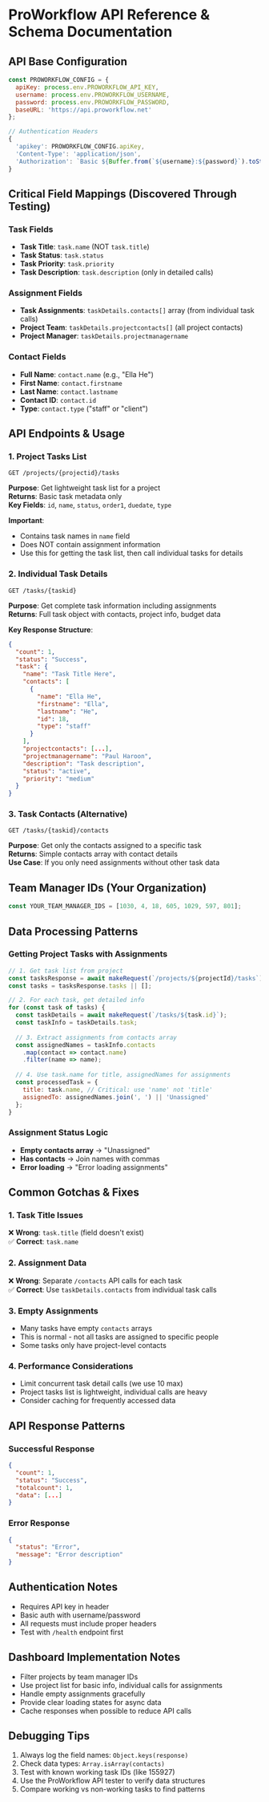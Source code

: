 # ProWorkflow API Reference & Schema Documentation

## API Base Configuration
```javascript
const PROWORKFLOW_CONFIG = {
  apiKey: process.env.PROWORKFLOW_API_KEY,
  username: process.env.PROWORKFLOW_USERNAME, 
  password: process.env.PROWORKFLOW_PASSWORD,
  baseURL: 'https://api.proworkflow.net'
};

// Authentication Headers
{
  'apikey': PROWORKFLOW_CONFIG.apiKey,
  'Content-Type': 'application/json',
  'Authorization': `Basic ${Buffer.from(`${username}:${password}`).toString('base64')}`
}
```

## Critical Field Mappings (Discovered Through Testing)

### Task Fields
- **Task Title**: `task.name` (NOT `task.title`)
- **Task Status**: `task.status`
- **Task Priority**: `task.priority`
- **Task Description**: `task.description` (only in detailed calls)

### Assignment Fields
- **Task Assignments**: `taskDetails.contacts[]` array (from individual task calls)
- **Project Team**: `taskDetails.projectcontacts[]` (all project contacts)
- **Project Manager**: `taskDetails.projectmanagername`

### Contact Fields
- **Full Name**: `contact.name` (e.g., "Ella He")
- **First Name**: `contact.firstname`
- **Last Name**: `contact.lastname`
- **Contact ID**: `contact.id`
- **Type**: `contact.type` ("staff" or "client")

## API Endpoints & Usage

### 1. Project Tasks List
```
GET /projects/{projectid}/tasks
```
**Purpose**: Get lightweight task list for a project  
**Returns**: Basic task metadata only  
**Key Fields**: `id`, `name`, `status`, `order1`, `duedate`, `type`

**Important**: 
- Contains task names in `name` field
- Does NOT contain assignment information
- Use this for getting the task list, then call individual tasks for details

### 2. Individual Task Details
```
GET /tasks/{taskid}
```
**Purpose**: Get complete task information including assignments  
**Returns**: Full task object with contacts, project info, budget data

**Key Response Structure**:
```json
{
  "count": 1,
  "status": "Success",
  "task": {
    "name": "Task Title Here",
    "contacts": [
      {
        "name": "Ella He",
        "firstname": "Ella", 
        "lastname": "He",
        "id": 18,
        "type": "staff"
      }
    ],
    "projectcontacts": [...],
    "projectmanagername": "Paul Haroon",
    "description": "Task description",
    "status": "active",
    "priority": "medium"
  }
}
```

### 3. Task Contacts (Alternative)
```
GET /tasks/{taskid}/contacts
```
**Purpose**: Get only the contacts assigned to a specific task  
**Returns**: Simple contacts array with contact details  
**Use Case**: If you only need assignments without other task data

## Team Manager IDs (Your Organization)
```javascript
const YOUR_TEAM_MANAGER_IDS = [1030, 4, 18, 605, 1029, 597, 801];
```

## Data Processing Patterns

### Getting Project Tasks with Assignments
```javascript
// 1. Get task list from project
const tasksResponse = await makeRequest(`/projects/${projectId}/tasks`);
const tasks = tasksResponse.tasks || [];

// 2. For each task, get detailed info
for (const task of tasks) {
  const taskDetails = await makeRequest(`/tasks/${task.id}`);
  const taskInfo = taskDetails.task;
  
  // 3. Extract assignments from contacts array
  const assignedNames = taskInfo.contacts
    .map(contact => contact.name)
    .filter(name => name);
    
  // 4. Use task.name for title, assignedNames for assignments
  const processedTask = {
    title: task.name, // Critical: use 'name' not 'title'
    assignedTo: assignedNames.join(', ') || 'Unassigned'
  };
}
```

### Assignment Status Logic
- **Empty contacts array** → "Unassigned"
- **Has contacts** → Join names with commas
- **Error loading** → "Error loading assignments"

## Common Gotchas & Fixes

### 1. Task Title Issues
❌ **Wrong**: `task.title` (field doesn't exist)  
✅ **Correct**: `task.name`

### 2. Assignment Data
❌ **Wrong**: Separate `/contacts` API calls for each task  
✅ **Correct**: Use `taskDetails.contacts` from individual task calls

### 3. Empty Assignments
- Many tasks have empty `contacts` arrays
- This is normal - not all tasks are assigned to specific people
- Some tasks only have project-level contacts

### 4. Performance Considerations
- Limit concurrent task detail calls (we use 10 max)
- Project tasks list is lightweight, individual calls are heavy
- Consider caching for frequently accessed data

## API Response Patterns

### Successful Response
```json
{
  "count": 1,
  "status": "Success", 
  "totalcount": 1,
  "data": [...]
}
```

### Error Response
```json
{
  "status": "Error",
  "message": "Error description"
}
```

## Authentication Notes
- Requires API key in header
- Basic auth with username/password
- All requests must include proper headers
- Test with `/health` endpoint first

## Dashboard Implementation Notes
- Filter projects by team manager IDs
- Use project list for basic info, individual calls for assignments
- Handle empty assignments gracefully
- Provide clear loading states for async data
- Cache responses when possible to reduce API calls

## Debugging Tips
1. Always log the field names: `Object.keys(response)`
2. Check data types: `Array.isArray(contacts)`
3. Test with known working task IDs (like 155927)
4. Use the ProWorkflow API tester to verify data structures
5. Compare working vs non-working tasks to find patterns